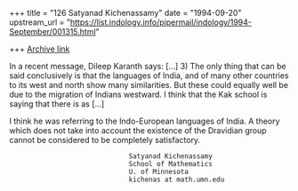 +++
title = "126 Satyanad Kichenassamy"
date = "1994-09-20"
upstream_url = "https://list.indology.info/pipermail/indology/1994-September/001315.html"

+++
[Archive link](https://list.indology.info/pipermail/indology/1994-September/001315.html)

In a recent message, Dileep Karanth says:
        [...]
	3)	The only thing that can be said conclusively is that the languages 
	of India, and of many other countries to its west and north show many 
	similarities. But these could equally well be due to the migration of 
	Indians westward. I think that the Kak school is saying that there is as 
        [...]

I think he was referring to the Indo-European languages of India.
A theory which does not take into account the existence 
of the Dravidian group cannot be considered to be completely
satisfactory.

                                  Satyanad Kichenassamy
                                  School of Mathematics
                                  U. of Minnesota
                                  kichenas at math.umn.edu






